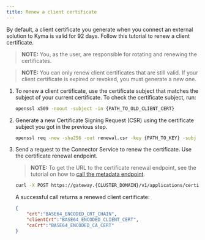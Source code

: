 ```yaml
---
title: Renew a client certificate
---
```


By default, a client certificate you generate when you connect an external solution to Kyma is valid for 92 days. Follow this tutorial to renew a client certificate.
 
>**NOTE:** You, as the user, are responsible for rotating and renewing the certificates.

>**NOTE:** You can only renew client certificates that are still valid. If your client certificate is expired or revoked, you must generate a new one.

1. To renew a client certificate, use the certificate subject that matches the subject of your current certificate. To check the certificate subject, run:

   ```bash
   openssl x509 -noout -subject -in {PATH_TO_OLD_CLIENT_CERT}
   ```

2. Generate a new Certificate Signing Request (CSR) using the certificate subject you got in the previous step.

   ```bash
   openssl req -new -sha256 -out renewal.csr -key {PATH_TO_KEY} -subj "{SUBJECT}"
   ```

3. Send a request to the Connector Service to renew the certificate. Use the certificate renewal endpoint.

   >**NOTE:** To get the URL to the certificate renewal endpoint, see the tutorial on how to [call the metadata endpoint](../../03-tutorials/00-application-connectivity/ac-02-get-client-certificate.md#call-the-metadata-endpoint).

   ```bash
   curl -X POST https://gateway.{CLUSTER_DOMAIN}/v1/applications/certificates/renewals -d '{"csr":"BASE64_ENCODED_CSR"}' -k --cert {PATH_TO_OLD_CLIENT_CERT} --key {PATH_TO_KEY}
   ```

   A successful call returns a renewed client certificate:

   ```json
   {
       "crt":"BASE64_ENCODED_CRT_CHAIN",
       "clientCrt":"BASE64_ENCODED_CLIENT_CERT",
       "caCrt":"BASE64_ENCODED_CA_CERT"
   }
   ```